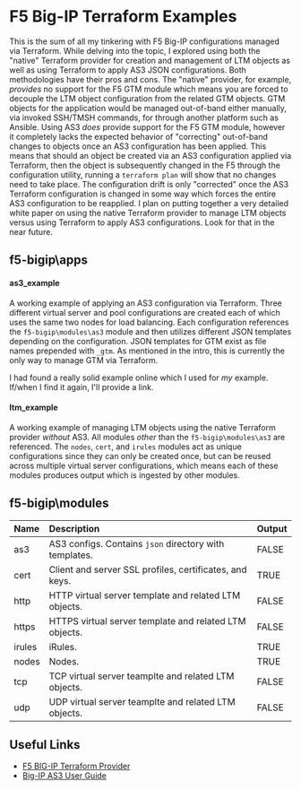 # F5 Big-IP Terraform Examples
This is the sum of all my tinkering with F5 Big-IP configurations managed via Terraform. While delving into the topic, I explored using both the "native" Terraform provider for creation and management of LTM objects as well as using Terraform to apply AS3 JSON configurations. Both methodologies have their pros and cons. The "native" provider, for example, *provides* no support for the F5 GTM module which means you are forced to decouple the LTM object configuration from the related GTM objects. GTM objects for the application would be managed out-of-band either manually, via invoked SSH/TMSH commands, for through another platform such as Ansible. Using AS3 *does* provide support for the F5 GTM module, however it completely lacks the expected behavior of "correcting" out-of-band changes to objects once an AS3 configuration has been applied. This means that should an object be created via an AS3 configuration applied via Terraform, then the object is subsequently changed in the F5 through the configuration utility, running a `terraform plan` will show that no changes need to take place. The configuration drift is only "corrected" once the AS3 Terraform configuration is changed in some way which forces the entire AS3 configuration to be reapplied. I plan on putting together a very detailed white paper on using the native Terraform provider to manage LTM objects versus using Terraform to apply AS3 configurations. Look for that in the near future.

## f5-bigip\apps

#### as3_example
A working example of applying an AS3 configuration via Terraform. Three different virtual server and pool configurations are created each of which uses the same two nodes for load balancing. Each configuration references the `f5-bigip\modules\as3` module and then utilizes different JSON templates depending on the configuration. JSON templates for GTM exist as file names prepended with `_gtm`. As mentioned in the intro, this is currently the only way to manage GTM via Terraform.

I had found a really solid example online which I used for *my* example. If/when I find it again, I'll provide a link.

#### ltm_example
A working example of managing LTM objects using the native Terraform provider *without* AS3. All modules *other* than the `f5-bigip\modules\as3` are referenced. The `nodes`, `cert`, and `irules` modules act as unique configurations since they can only be created once, but can be reused across multiple virtual server configurations, which means each of these modules produces output which is ingested by other modules.

## f5-bigip\modules
| Name      | Description                                               | Output    |
| :-------- | :-------------------------------------------------------- | :-------- |
| as3       | AS3 configs. Contains `json` directory with templates.    | FALSE     |
| cert      | Client and server SSL profiles, certificates, and keys.   | TRUE      |
| http      | HTTP virtual server template and related LTM objects.     | FALSE     |
| https     | HTTPS virtual server template and related LTM objects.    | FALSE     |
| irules    | iRules.                                                   | TRUE      |
| nodes     | Nodes.                                                    | TRUE      |
| tcp       | TCP virtual server teamplte and related LTM objects.      | FALSE     |
| udp       | UDP virtual server teamplte and related LTM objects.      | FALSE     |

## Useful Links
- [F5 BIG-IP Terraform Provider](https://registry.terraform.io/providers/F5Networks/bigip/latest/docs)
- [Big-IP AS3 User Guide](https://clouddocs.f5.com/products/extensions/f5-appsvcs-extension/latest/userguide/)